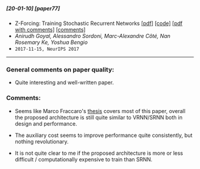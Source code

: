 ##### [20-01-10] [paper77]
- Z-Forcing: Training Stochastic Recurrent Networks [[pdf]](https://arxiv.org/abs/1711.05411) [[code]](https://github.com/sordonia/zforcing) [[pdf with comments]](https://github.com/fregu856/papers/blob/master/commented_pdfs/Z-Forcing:%20Training%20Stochastic%20Recurrent%20Networks.pdf) [[comments]](https://github.com/fregu856/papers/blob/master/summaries/Z-Forcing:%20Training%20Stochastic%20Recurrent%20Networks.md)
- *Anirudh Goyal, Alessandro Sordoni, Marc-Alexandre Côté, Nan Rosemary Ke, Yoshua Bengio*
- `2017-11-15, NeurIPS 2017`

****

### General comments on paper quality:
- Quite interesting and well-written paper.

### Comments:
- Seems like Marco Fraccaro's [thesis](https://github.com/fregu856/papers/blob/master/summaries/Deep%20Latent%20Variable%20Models%20for%20Sequential%20Data.md) covers most of this paper, overall the proposed architecture is still quite similar to VRNN/SRNN both in design and performance.

- The auxiliary cost seems to improve performance quite consistently, but nothing revolutionary.  

- It is not quite clear to me if the proposed architecture is more or less difficult / computationally expensive to train than SRNN.
